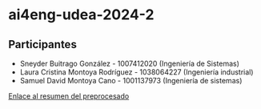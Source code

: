 # ai4eng-udea-2024-2

## Participantes
- Sneyder Buitrago González - 1007412020 (Ingeniería de Sistemas)
- Laura Cristina Montoya Rodríguez - 1038064227 (Ingeniería industrial)
- Samuel David Montoya Cano - 1001137973 (Ingeniería de sistemas)

[Enlace al resumen del preprocesado](https://youtu.be/l7KOrUjTX4k)
